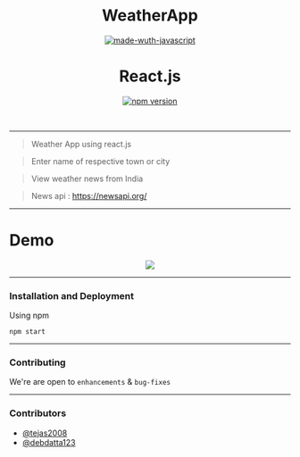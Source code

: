 
<h1 align="center">WeatherApp</h1>

<div align="center">

[![made-wuth-javascript](https://forthebadge.com/images/badges/made-with-javascript.svg)](https://www.javascript.com/)

 <h1>
    <Badge variant="secondary">React.js</Badge>
  </h1>
  
[![npm version](https://img.shields.io/npm/v/react.svg?style=flat)](https://www.npmjs.com/package/react)

<br>

</div>

------------------------------------------

> Weather App using react.js

> Enter name of respective town or city

> View weather news from India 

> News api : https://newsapi.org/
-------------------------------------------

# Demo

<div align = "center">


![](weather1.gif)

</div>




------------------------------------------
### Installation and Deployment

Using npm
```
npm start
```

------------------------------------------

### Contributing

 We're are open to `enhancements` & `bug-fixes`


------------------------------------------

### Contributors

* [@tejas2008](https://github.com/tejas2008)
* [@debdatta123](https://github.com/debdatta123)




